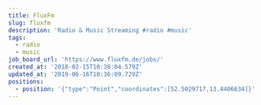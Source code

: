 ```yaml
---
title: FluxFm
slug: fluxfm
description: 'Radio & Music Streaming #radio #music'
tags:
  - radio
  - music
job_board_url: 'https://www.fluxfm.de/jobs/'
created_at: '2018-02-15T10:38:04.579Z'
updated_at: '2019-06-16T10:36:09.729Z'
positions:
  - position: '{"type":"Point","coordinates":[52.5029717,13.4406634]}'
---
```


